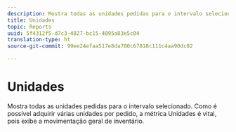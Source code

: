 ```yaml
---
description: Mostra todas as unidades pedidas para o intervalo selecionado. Como é possível adquirir várias unidades por pedido, a métrica Unidades é vital, pois exibe a movimentação geral de inventário.
title: Unidades
topic: Reports
uuid: 5f4312f5-d7c3-4827-bc15-4095a83e5c04
translation-type: ht
source-git-commit: 99ee24efaa517e8da700c67818c111c4aa90dc02

---
```



# Unidades

Mostra todas as unidades pedidas para o intervalo selecionado. Como é possível adquirir várias unidades por pedido, a métrica Unidades é vital, pois exibe a movimentação geral de inventário.

